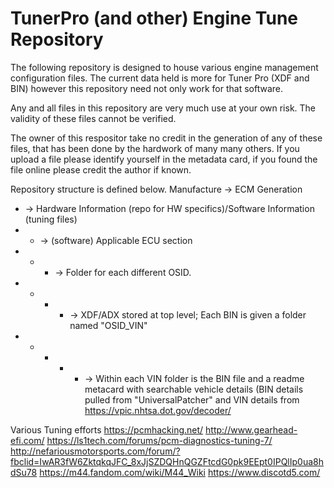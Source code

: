 # TunerPro (and other) Engine Tune Repository

The following repository is designed to house various engine management configuration files. The current data held is more for Tuner Pro (XDF and BIN) however this repository need not only work for that software.

Any and all files in this repository are very much use at your own risk. The validity of these files cannot be verified.

The owner of this respositor take no credit in the generation of any of these files, that has been done by the hardwork of many many others. If you upload a file please identify yourself in the metadata card, if you found the file online please credit the author if known.


Repository structure is defined below.
Manufacture
-> ECM Generation
- -> Hardware Information (repo for HW specifics)/Software Information (tuning files)
- - -> (software) Applicable ECU section
- - - -> Folder for each different OSID.
- - - - -> XDF/ADX stored at top level; Each BIN is given a folder named "OSID_VIN"
- - - - - -> Within each VIN folder is the BIN file and a readme metacard with searchable vehicle details (BIN details pulled from "UniversalPatcher" and VIN details from https://vpic.nhtsa.dot.gov/decoder/ 


Various Tuning efforts
https://pcmhacking.net/
http://www.gearhead-efi.com/
https://ls1tech.com/forums/pcm-diagnostics-tuning-7/
http://nefariousmotorsports.com/forum/?fbclid=IwAR3fW6ZktqkqJFC_8xJjSZDQHnQGZFtcdG0pk9EEpt0IPQlIp0ua8hdSu78
https://m44.fandom.com/wiki/M44_Wiki
https://www.discotd5.com/
